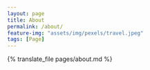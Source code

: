 ```yaml
---
layout: page
title: About
permalink: /about/
feature-img: "assets/img/pexels/travel.jpeg"
tags: [Page]
---
```


{% translate_file pages/about.md %}
